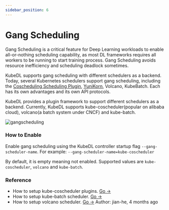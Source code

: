 ```yaml
---
sidebar_position: 6
---
```


# Gang Scheduling

Gang Scheduling is a critical feature for Deep Learning workloads to enable all-or-nothing scheduling capability, as
most DL frameworks requires all workers to be running to start training process. Gang Scheduling avoids resource
inefficiency and scheduling deadlock sometimes.

KubeDL supports gang scheduling with different schedulers as a backend. Today, several Kubernetes schedulers support
gang scheduling, including the [Coscheduling Scheduling Plugin](https://github.com/kubernetes-sigs/scheduler-plugins/blob/master/pkg/coscheduling/README.md),
[YuniKorn](https://yunikorn.apache.org/), Volcano, KubeBatch. Each has its own advantages and its own API protocols.

KubeDL provides a plugin framework to support different schedulers as a backend. Currently, KubeDL supports kube-coscheduler(popular on alibaba cloud), volcano(a batch system under CNCF) and kube-batch.

![gangscheduling](/img/tutorial/training/kubedl-gangschedule.png)


### How to Enable

Enable gang scheduling using the KubeDL controller startup flag `--gang-scheduler-name`.
For example: `--gang-scheduler-name=kube-coscheduler`

By default, it is empty meaning not enabled. Supported values are `kube-coscheduler`, `volcano` and `kube-batch`.

### Reference

- How to setup kube-coscheduler plugins. [Go ->](https://github.com/kubernetes-sigs/scheduler-plugins)
- How to setup kube-batch scheduler. [Go ->](https://github.com/kubernetes-sigs/kube-batch)
- How to setup volcano scheduler. [Go ->](https://github.com/volcano-sh/volcano)
Author: jian-he, 4 months ago
